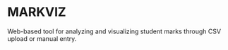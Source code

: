 # MARKVIZ
Web-based tool for analyzing and visualizing student marks through CSV upload or manual entry.

